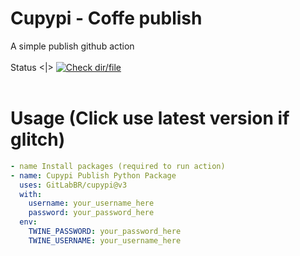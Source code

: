 # Cupypi - Coffe publish
A simple publish github action
<br> <br>Status <|>  [![Check dir/file](https://github.com/GitLabBR/cupypi/actions/workflows/coffe.yml/badge.svg)](https://github.com/GitLabBR/cupypi/actions/workflows/coffe.yml) <br> <br>
# Usage (Click use latest version if glitch)
```yaml
- name Install packages (required to run action)
- name: Cupypi Publish Python Package
  uses: GitLabBR/cupypi@v3
  with:
    username: your_username_here
    password: your_password_here
  env: 
    TWINE_PASSWORD: your_password_here
    TWINE_USERNAME: your_username_here
```

